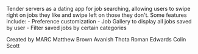 Tender servers as a dating app for job searching, allowing users to swipe right on jobs they like and swipe left on those they don't.
Some features include:
    - Preference customization
    - Job Gallery to display all jobs saved by user
    - Filter saved jobs by certain categories

Created by MARC
    Matthew Brown
    Avanish Thota
    Roman Edwards
    Colin Scott

